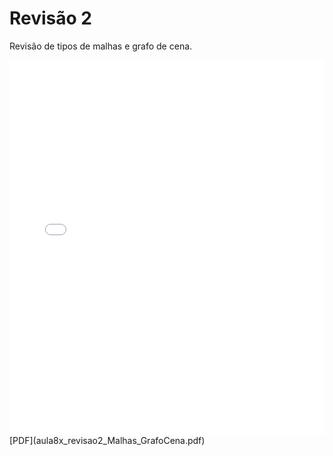 # Revisão 2

Revisão de tipos de malhas e grafo de cena.

<embed height="600" src="aula8x_revisao2_Malhas_GrafoCena.pdf" type="application/pdf" width="100%">
[PDF](aula8x_revisao2_Malhas_GrafoCena.pdf)
